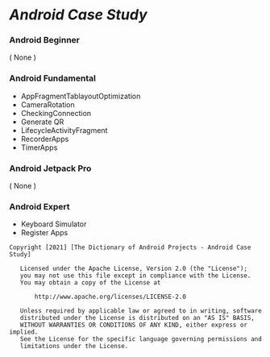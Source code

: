 # _Android Case Study_ #

### Android Beginner ###
( None )

### Android Fundamental ###
* AppFragmentTablayoutOptimization
* CameraRotation
* CheckingConnection
* Generate QR
* LifecycleActivityFragment
* RecorderApps
* TimerApps

### Android Jetpack Pro ###
( None )

### Android Expert ###
* Keyboard Simulator
* Register Apps

```
Copyright [2021] [The Dictionary of Android Projects - Android Case Study]

   Licensed under the Apache License, Version 2.0 (the "License");
   you may not use this file except in compliance with the License.
   You may obtain a copy of the License at

       http://www.apache.org/licenses/LICENSE-2.0

   Unless required by applicable law or agreed to in writing, software
   distributed under the License is distributed on an "AS IS" BASIS,
   WITHOUT WARRANTIES OR CONDITIONS OF ANY KIND, either express or implied.
   See the License for the specific language governing permissions and
   limitations under the License.
   
```   
